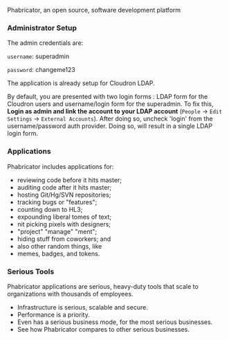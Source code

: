 Phabricator, an open source, software development platform

### Administrator Setup

The admin credentials are:

`username`: superadmin

`password`: changeme123

The application is already setup for Cloudron LDAP.

By default, you are presented with two login forms : LDAP form for the Cloudron users and username/login
form for the superadmin. To fix this, **Login as admin and link the account to your LDAP account**
(`People` -> `Edit Settings` -> `External Accounts`). After doing so, uncheck 'login' from the
username/password auth provider. Doing so, will result in a single LDAP login form.

### Applications

Phabricator includes applications for: 

* reviewing code before it hits master;
* auditing code after it hits master;
* hosting Git/Hg/SVN repositories;
* tracking bugs or "features";
* counting down to HL3;
* expounding liberal tomes of text;
* nit picking pixels with designers;
* "project" "manage" "ment";
* hiding stuff from coworkers; and
* also other random things, like
* memes, badges, and tokens.

### Serious Tools

Phabricator applications are serious, heavy-duty tools that scale to organizations with thousands of employees.

* Infrastructure is serious, scalable and secure.
* Performance is a priority.
* Even has a serious business mode, for the most serious businesses.
* See how Phabricator compares to other serious businesses.

